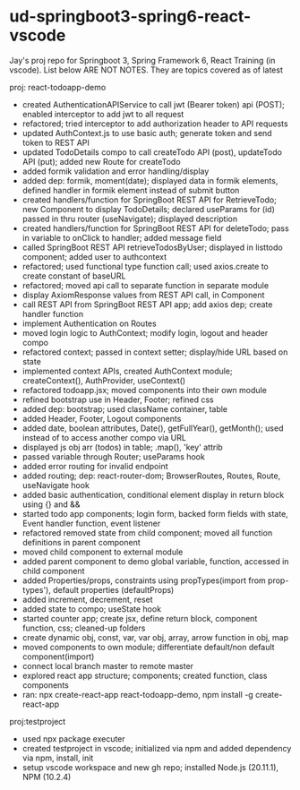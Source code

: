 # ud-springboot3-spring6-react-vscode
Jay's proj repo for Springboot 3, Spring Framework 6, React Training (in vscode). List below ARE NOT NOTES. They are topics covered as of latest

proj: react-todoapp-demo

- created AuthenticationAPIService to call jwt (Bearer token) api (POST); enabled interceptor to add jwt to all request
- refactored; tried interceptor to add authorization header to API requests
- updated AuthContext.js to use basic auth; generate token and send token to REST API 
- updated TodoDetails compo to call createTodo API (post), updateTodo API (put); added new Route for createTodo
- added formik validation and error handling/display
- added dep: formik, moment(date); displayed data in formik elements, defined handler in formik element instead of submit button
- created handlers/function for SpringBoot REST API for RetrieveTodo; new Component to display TodoDetails; declared useParams for (id) passed in thru router (useNavigate); displayed description 
- created handlers/function for SpringBoot REST API for deleteTodo; pass in variable to onClick to handler; added message field
- called SpringBoot REST API retrieveTodosByUser; displayed in listtodo component; added user to authcontext
- refactored; used functional type function call; used axios.create to create constant of baseURL
- refactored; moved api call to separate function in separate module
- display AxiomResponse values from REST API call, in Component
- call REST API from SpringBoot REST API app; add axios dep; create handler function
- implement Authentication on Routes
- moved login logic to AuthContext; modify login, logout and header compo
- refactored context; passed in context setter; display/hide URL based on state
- implemented context APIs, created AuthContext module; createContext(), AuthProvider, useContext() 
- refactored todoapp.jsx; moved components into their own module
- refined bootstrap use in Header, Footer; refined css
- added dep: bootstrap; used className container, table
- added Header, Footer, Logout components
- added date, boolean attributes, Date(), getFullYear(), getMonth(); used <Link> instead of <a> to access another compo via URL
- displayed js obj arr (todos) in table; .map(), 'key' attrib
- passed variable through Router; useParams hook
- added error routing for invalid endpoint
- added routing; dep: react-router-dom; BrowserRoutes, Routes, Route, useNavigate hook
- added basic authentication, conditional element display in return block using {} and &&
- started todo app components; login form, backed form fields with state, Event handler function, event listener
- refactored removed state from child component; moved all function definitions in parent component
- moved child component to external module
- added parent component to demo global variable, function, accessed in child component
- added Properties/props, constraints using propTypes(import from prop-types'), default properties (defaultProps)
- added increment, decrement, reset
- added state to compo; useState hook
- started counter app; create jsx, define return block, component function, css; cleaned-up folders
- create dynamic obj, const, var, var obj, array, arrow function in obj, map
- moved components to own module; differentiate default/non default component(import)
- connect local branch master to remote master
- explored react app structure; components; created function, class components
- ran: npx create-react-app react-todoapp-demo, npm install -g create-react-app

proj:testproject

- used npx package executer
- created testproject in vscode; initialized via npm and added dependency via npm, install, init
- setup vscode workspace and new gh repo; installed Node.js (20.11.1), NPM (10.2.4)
